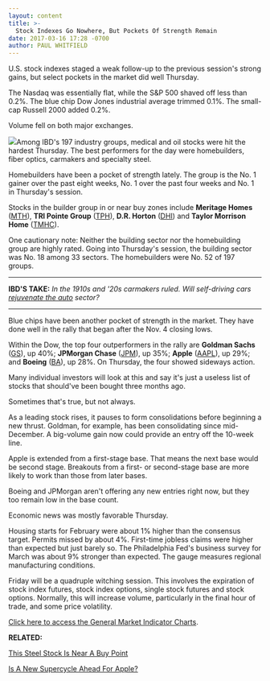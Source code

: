 ```yaml
---
layout: content
title: >-
  Stock Indexes Go Nowhere, But Pockets Of Strength Remain
date: 2017-03-16 17:28 -0700
author: PAUL WHITFIELD
---
```








U.S. stock indexes staged a weak follow-up to the previous session's strong gains, but select pockets in the market did well Thursday.


The Nasdaq was essentially flat, while the S&P 500 shaved off less than 0.2%. The blue chip Dow Jones industrial average trimmed 0.1%. The small-cap Russell 2000 added 0.2%.


Volume fell on both major exchanges.


![](https://www.investors.com/wp-content/uploads/2017/03/MP031617-192x300.png)Among IBD's 197 industry groups, medical and oil stocks were hit the hardest Thursday. The best performers for the day were homebuilders, fiber optics, carmakers and specialty steel.


Homebuilders have been a pocket of strength lately. The group is the No. 1 gainer over the past eight weeks, No. 1 over the past four weeks and No. 1 in Thursday's session.


Stocks in the builder group in or near buy zones include **Meritage Homes** ([MTH](https://research.investors.com/quote.aspx?symbol=MTH)), **TRI Pointe Group** ([TPH](https://research.investors.com/quote.aspx?symbol=TPH)), **D.R. Horton** ([DHI](https://research.investors.com/quote.aspx?symbol=DHI)) and **Taylor Morrison Home** ([TMHC](https://research.investors.com/quote.aspx?symbol=TMHC)).


One cautionary note: Neither the building sector nor the homebuilding group are highly rated. Going into Thursday's session, the building sector was No. 18 among 33 sectors. The homebuilders were No. 52 of 197 groups.




---


**IBD'S TAKE:** *In the 1910s and '20s carmakers ruled. Will self-driving cars [rejuvenate the auto](https://www.investors.com/stock-lists/ibd-50/nvidia-working-on-mass-market-self-driving-car-system-with-bosch/) sector?*




---


Blue chips have been another pocket of strength in the market. They have done well in the rally that began after the Nov. 4 closing lows.


Within the Dow, the top four outperformers in the rally are **Goldman Sachs** ([GS](https://research.investors.com/quote.aspx?symbol=GS)), up 40%; **JPMorgan Chase** ([JPM](https://research.investors.com/quote.aspx?symbol=JPM)), up 35%; **Apple** ([AAPL](https://research.investors.com/quote.aspx?symbol=AAPL)), up 29%; and **Boeing** ([BA](https://research.investors.com/quote.aspx?symbol=BA)), up 28%. On Thursday, the four showed sideways action.


Many individual investors will look at this and say it's just a useless list of stocks that should've been bought three months ago.


Sometimes that's true, but not always.


As a leading stock rises, it pauses to form consolidations before beginning a new thrust. Goldman, for example, has been consolidating since mid-December. A big-volume gain now could provide an entry off the 10-week line.


Apple is extended from a first-stage base. That means the next base would be second stage. Breakouts from a first- or second-stage base are more likely to work than those from later bases.


Boeing and JPMorgan aren't offering any new entries right now, but they too remain low in the base count.


Economic news was mostly favorable Thursday.


Housing starts for February were about 1% higher than the consensus target. Permits missed by about 4%. First-time jobless claims were higher than expected but just barely so. The Philadelphia Fed's business survey for March was about 9% stronger than expected. The gauge measures regional manufacturing conditions.


Friday will be a quadruple witching session. This involves the expiration of stock index futures, stock index options, single stock futures and stock options. Normally, this will increase volume, particularly in the final hour of trade, and some price volatility.


[Click here to access the General Market Indicator Charts](https://www.investors.com/wp-content/uploads/2017/03/IBD1603152511GMI.pdf).


**RELATED:**


[This Steel Stock Is Near A Buy Point](https://www.investors.com/news/this-steel-stock-is-jumping-after-forecasting-big-eps-growth/)


[Is A New Supercycle Ahead For Apple?](https://www.investors.com/news/technology/what-jabil-circuits-earnings-report-means-for-apple/)





